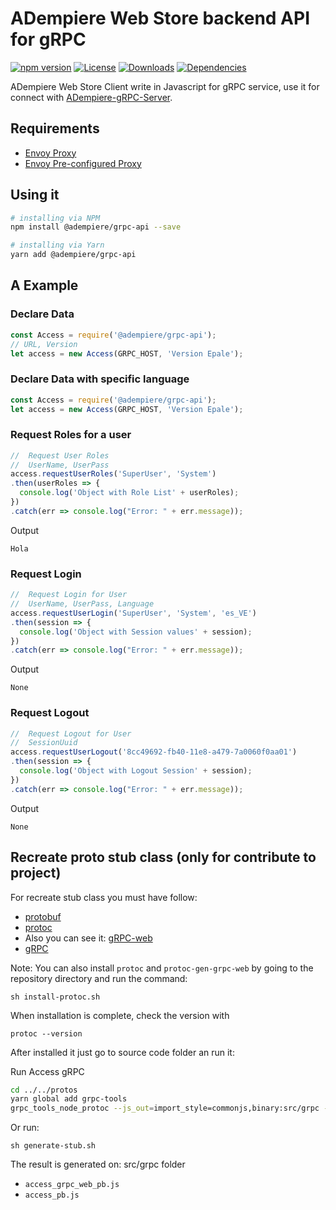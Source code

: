 # ADempiere Web Store backend API for gRPC
[![npm version](https://img.shields.io/npm/v/@adempiere/grpc-api.svg)](https://www.npmjs.com/package/@adempiere/grpc-api)
[![License](https://img.shields.io/npm/l/@adempiere/grpc-api.svg)](https://github.com/erpcya/adempiere-web-store/blob/master/LICENSE)
[![Downloads](https://img.shields.io/npm/dm/@adempiere/grpc-api.svg)](https://www.npmjs.com/package/@adempiere/grpc-api)
[![Dependencies](https://img.shields.io/librariesio/github/erpcya/grpc-api.svg)](https://www.npmjs.com/package/@adempiere/grpc-api)

ADempiere Web Store Client write in Javascript for gRPC service, use it for connect with
[ADempiere-gRPC-Server](https://github.com/erpcya/adempiere-gRPC-Server).

## Requirements
- [Envoy Proxy](https://www.envoyproxy.io/)
- [Envoy Pre-configured Proxy](https://github.com/erpcya/gRPC-Envoy-Proxy)

## Using it

``` bash
# installing via NPM
npm install @adempiere/grpc-api --save
```
``` bash
# installing via Yarn
yarn add @adempiere/grpc-api
```

## A Example
### Declare Data
```javascript
const Access = require('@adempiere/grpc-api');
// URL, Version
let access = new Access(GRPC_HOST, 'Version Epale');
```
### Declare Data with specific language
```javascript
const Access = require('@adempiere/grpc-api');
let access = new Access(GRPC_HOST, 'Version Epale');
```

### Request Roles for a user
```javascript
//  Request User Roles
//  UserName, UserPass
access.requestUserRoles('SuperUser', 'System')
.then(userRoles => {
  console.log('Object with Role List' + userRoles);
})
.catch(err => console.log("Error: " + err.message));
```

Output
```
Hola
```

### Request Login
```javascript
//  Request Login for User
//  UserName, UserPass, Language
access.requestUserLogin('SuperUser', 'System', 'es_VE')
.then(session => {
  console.log('Object with Session values' + session);
})
.catch(err => console.log("Error: " + err.message));
```

Output
```
None
```

### Request Logout
```javascript
//  Request Logout for User
//  SessionUuid
access.requestUserLogout('8cc49692-fb40-11e8-a479-7a0060f0aa01')
.then(session => {
  console.log('Object with Logout Session' + session);
})
.catch(err => console.log("Error: " + err.message));
```

Output
```
None
```

## Recreate proto stub class (only for contribute to project)
For recreate stub class you must have follow:
- [protobuf](https://github.com/protocolbuffers/protobuf/releases)
- [protoc](https://github.com/grpc/grpc-web/releases)
- Also you can see it: [gRPC-web](https://github.com/grpc/grpc-web)
- [gRPC](https://grpc.io/docs/tutorials/basic/web.html)

Note: You can also install `protoc` and `protoc-gen-grpc-web` by going to the repository directory and run the command:
```Shell
sh install-protoc.sh
```

When installation is complete, check the version with
```Shell
protoc --version
```

After installed it just go to source code folder an run it:

Run Access gRPC
```sh
cd ../../protos
yarn global add grpc-tools
grpc_tools_node_protoc --js_out=import_style=commonjs,binary:src/grpc --grpc_out=src/grpc --plugin=protoc-gen-grpc=`which grpc_tools_node_protoc_plugin` proto/access.proto proto/client.proto proto/base_data_type.proto proto/core_functionality.proto proto/dictionary.proto proto/business.proto
```

Or run:
```Shell
sh generate-stub.sh
```

The result is generated on: src/grpc folder
- `access_grpc_web_pb.js`
- `access_pb.js`
